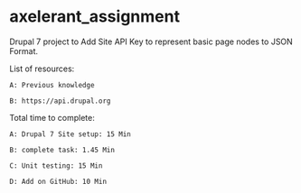 # axelerant_assignment
Drupal 7 project to Add Site API Key to represent basic page nodes to JSON Format.


List of resources:

	A: Previous knowledge

	B: https://api.drupal.org
	

Total time to complete:

	A: Drupal 7 Site setup: 15 Min

	B: complete task: 1.45 Min

	C: Unit testing: 15 Min

	D: Add on GitHub: 10 Min
